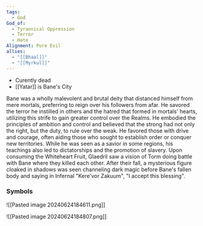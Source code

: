 ```yaml
---
tags:
  - God
God_of:
  - Tyrannical Oppression
  - Terror
  - Hate
Alignment: Pure Evil
allies:
  - "[[Bhaal]]"
  - "[[Myrkul]]"
---
```

- Curently dead
- [[Yatar]] is Bane's City

Bane was a wholly malevolent and brutal deity that distanced himself from mere mortals, preferring to reign over his followers from afar. He savored the terror he instilled in others and the hatred that formed in mortals' hearts, utilizing this strife to gain greater control over the Realms. He embodied the principles of ambition and control and believed that the strong had not only the right, but the duty, to rule over the weak. He favored those with drive and courage, often aiding those who sought to establish order or conquer new territories. While he was seen as a savior in some regions, his teachings also led to dictatorships and the promotion of slavery. Upon consuming the Whiteheart Fruit, Glaedril saw a vision of Torm doing battle with Bane where they killed each other. After their fall, a mysterious figure cloaked in shadows was seen channeling dark magic before Bane's fallen body and saying in Infernal "Kere'vor Zakuum", "I accept this blessing".

### Symbols
![[Pasted image 20240624184611.png]]

![[Pasted image 20240624184807.png]]
